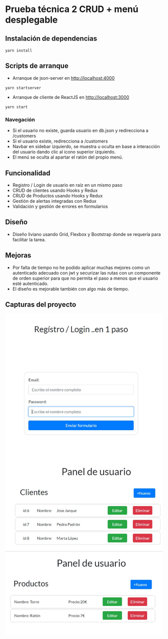 # Prueba técnica 2 CRUD + menú desplegable

## Instalación de dependencias

```
yarn install
```

## Scripts de arranque

- Arranque de json-server en [http://localhost:4000](http://localhost:4000)
```
yarn startserver
```

- Arranque de cliente de ReactJS en [http://localhost:3000](http://localhost:3000)
```
yarn start
```
### Navegación
- Si el usuario no existe, guarda usuario en db.json y redirecciona a /customers
- Si el usuario existe, redirecciona a /customers
- Navbar en sidebar izquierdo, se muestra u oculta en base a interacción del usuario dando clic al icono superior izquierdo.
- El menú se oculta al apartar el ratón del propio menú.

## Funcionalidad
- Registro / Login de usuario en raíz en un mismo paso
- CRUD de clientes usando Hooks y Redux
- CRUD de Productos usando Hooks y Redux
- Gestión de alertas integradas con Redux
- Validación y gestión de errores en formularios

## Diseño
- Diseño liviano usando Grid, Flexbox y Bootstrap donde se requería para facilitar la tarea.

## Mejoras
- Por falta de tiempo no he podido aplicar muchas mejores como un autenticado adecuado con jwt y securizar las rutas con un componente de orden superior para que no permita el paso a menos que el usuario esté autenticado.
- El diseño es mejorable también con algo más de tiempo.

## Capturas del proyecto
![Captura de pantalla 1 del Ecommerce Panel](snapshot1.jpg)
![Captura de pantalla 2 del Ecommerce Panel](snapshot2.jpg)
![Captura de pantalla 3 del Ecommerce Panel](snapshot3.jpg)



